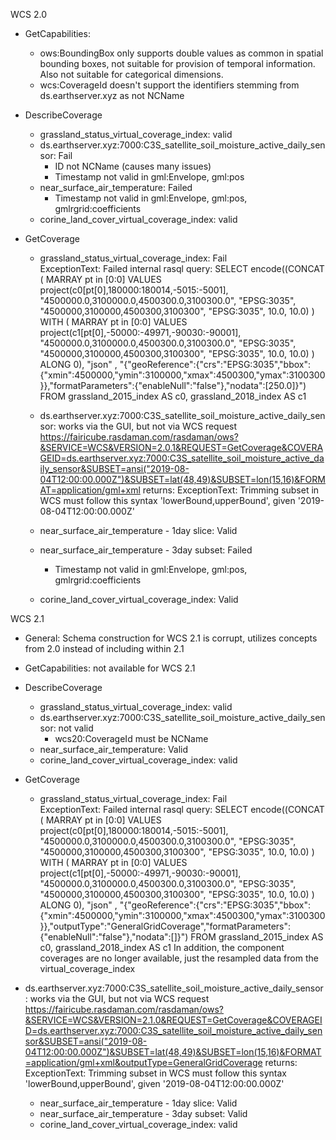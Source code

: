 WCS 2.0
- GetCapabilities:
  - ows:BoundingBox only supports double values as common in spatial bounding boxes, not suitable for provision of temporal information. Also not suitable for categorical dimensions.
  - wcs:CoverageId doesn't support the identifiers stemming from ds.earthserver.xyz as not NCName

- DescribeCoverage 
  - grassland_status_virtual_coverage_index: valid
  - ds.earthserver.xyz:7000:C3S_satellite_soil_moisture_active_daily_sensor: Fail
    - ID not NCName (causes many issues)
	- Timestamp not valid in gml:Envelope, gml:pos
  - near_surface_air_temperature: Failed
    - Timestamp not valid in gml:Envelope, gml:pos, gmlrgrid:coefficients
  - corine_land_cover_virtual_coverage_index: valid
	
- GetCoverage
  - grassland_status_virtual_coverage_index: Fail  
ExceptionText:
Failed internal rasql query: SELECT encode((CONCAT ( MARRAY pt in [0:0] VALUES project(c0[pt[0],180000:180014,-5015:-5001], "4500000.0,3100000.0,4500300.0,3100300.0", "EPSG:3035", "4500000,3100000,4500300,3100300", "EPSG:3035", 10.0, 10.0) ) WITH ( MARRAY pt in [0:0] VALUES project(c1[pt[0],-50000:-49971,-90030:-90001], "4500000.0,3100000.0,4500300.0,3100300.0", "EPSG:3035", "4500000,3100000,4500300,3100300", "EPSG:3035", 10.0, 10.0) ) ALONG 0), "json" , "{\"geoReference\":{\"crs\":\"EPSG:3035\",\"bbox\":{\"xmin\":4500000,\"ymin\":3100000,\"xmax\":4500300,\"ymax\":3100300}},\"formatParameters\":{\"enableNull\":\"false\"},\"nodata\":[250.0]}")   FROM grassland_2015_index AS c0, grassland_2018_index AS c1  
  - ds.earthserver.xyz:7000:C3S_satellite_soil_moisture_active_daily_sensor: works via the GUI, but not via WCS request
  https://fairicube.rasdaman.com/rasdaman/ows?&SERVICE=WCS&VERSION=2.0.1&REQUEST=GetCoverage&COVERAGEID=ds.earthserver.xyz:7000:C3S_satellite_soil_moisture_active_daily_sensor&SUBSET=ansi("2019-08-04T12:00:00.000Z")&SUBSET=lat(48,49)&SUBSET=lon(15,16)&FORMAT=application/gml+xml
  returns: ExceptionText: Trimming subset in WCS must follow this syntax 'lowerBound,upperBound', given '2019-08-04T12:00:00.000Z'
  
  - near_surface_air_temperature - 1day slice: Valid
  - near_surface_air_temperature - 3day subset: Failed
    - Timestamp not valid in gml:Envelope, gml:pos, gmlrgrid:coefficients
  - corine_land_cover_virtual_coverage_index: Valid

WCS 2.1
- General: Schema construction for WCS 2.1 is corrupt, utilizes concepts from 2.0 instead of including within 2.1

- GetCapabilities: not available for WCS 2.1

- DescribeCoverage 
  - grassland_status_virtual_coverage_index: valid
  - ds.earthserver.xyz:7000:C3S_satellite_soil_moisture_active_daily_sensor: not valid
    - wcs20:CoverageId must be NCName
  - near_surface_air_temperature: Valid	
  - corine_land_cover_virtual_coverage_index: valid	
  
- GetCoverage
  - grassland_status_virtual_coverage_index: Fail  
ExceptionText:
Failed internal rasql query: SELECT encode((CONCAT ( MARRAY pt in [0:0] VALUES project(c0[pt[0],180000:180014,-5015:-5001], "4500000.0,3100000.0,4500300.0,3100300.0", "EPSG:3035", "4500000,3100000,4500300,3100300", "EPSG:3035", 10.0, 10.0) ) WITH ( MARRAY pt in [0:0] VALUES project(c1[pt[0],-50000:-49971,-90030:-90001], "4500000.0,3100000.0,4500300.0,3100300.0", "EPSG:3035", "4500000,3100000,4500300,3100300", "EPSG:3035", 10.0, 10.0) ) ALONG 0), "json" , "{\"geoReference\":{\"crs\":\"EPSG:3035\",\"bbox\":{\"xmin\":4500000,\"ymin\":3100000,\"xmax\":4500300,\"ymax\":3100300}},\"outputType\":\"GeneralGridCoverage\",\"formatParameters\":{\"enableNull\":\"false\"},\"nodata\":[]}")   FROM grassland_2015_index AS c0, grassland_2018_index AS c1 
In addition, the component coverages are no longer available, just the resampled data from the virtual_coverage_index

- ds.earthserver.xyz:7000:C3S_satellite_soil_moisture_active_daily_sensor: works via the GUI, but not via WCS request
  https://fairicube.rasdaman.com/rasdaman/ows?&SERVICE=WCS&VERSION=2.1.0&REQUEST=GetCoverage&COVERAGEID=ds.earthserver.xyz:7000:C3S_satellite_soil_moisture_active_daily_sensor&SUBSET=ansi("2019-08-04T12:00:00.000Z")&SUBSET=lat(48,49)&SUBSET=lon(15,16)&FORMAT=application/gml+xml&outputType=GeneralGridCoverage
  returns: ExceptionText: Trimming subset in WCS must follow this syntax 'lowerBound,upperBound', given '2019-08-04T12:00:00.000Z'
  
  - near_surface_air_temperature - 1day slice: Valid
  - near_surface_air_temperature - 3day subset: Valid  
  - corine_land_cover_virtual_coverage_index: valid	